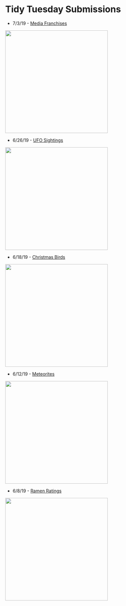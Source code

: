 # Tidy Tuesday Submissions

- 7/3/19 - [Media Franchises](https://github.com/catrwilliams/rprojects/blob/master/tidytuesday/Media-Franchises.Rmd)
<img src="https://catrwilliams.github.io/images/media-franchises.png" width="325">

- 6/26/19 - [UFO Sightings](https://github.com/catrwilliams/rprojects/blob/master/tidytuesday/UFO_Sightings.Rmd)
<img src="https://catrwilliams.github.io/images/ufo-sightings.png" width="325">

- 6/18/19 - [Christmas Birds](https://github.com/catrwilliams/rprojects/blob/master/tidytuesday/Christmas_Birds.Rmd)
<img src="https://catrwilliams.github.io/images/christmas-birds.png" width="325">

- 6/12/19 - [Meteorites](https://github.com/catrwilliams/rprojects/blob/master/tidytuesday/Meteorites.Rmd)
<img src="https://catrwilliams.github.io/images/meteorites.png" width="325">

- 6/8/19 - [Ramen Ratings](https://github.com/catrwilliams/rprojects/blob/master/tidytuesday/Ramen_Ratings.Rmd)
<img src="https://catrwilliams.github.io/images/ramen-ratings.png" width="325">
